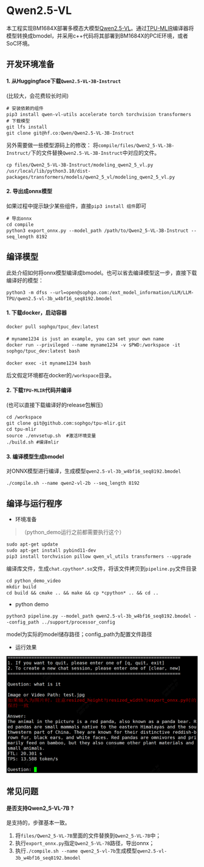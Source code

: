 # Qwen2.5-VL

本工程实现BM1684X部署多模态大模型[Qwen2.5-VL](https://huggingface.co/Qwen/Qwen2.5-VL-3B-Instruct)。通过[TPU-MLIR](https://github.com/sophgo/tpu-mlir)编译器将模型转换成bmodel，并采用c++代码将其部署到BM1684X的PCIE环境，或者SoC环境。

## 开发环境准备

#### 1. 从Huggingface下载`Qwen2.5-VL-3B-Instruct`

(比较大，会花费较长时间)

``` shell
# 安装依赖的组件
pip3 install qwen-vl-utils accelerate torch torchvision transformers
# 下载模型
git lfs install
git clone git@hf.co:Qwen/Qwen2.5-VL-3B-Instruct
```

另外需要做一些模型源码上的修改：
将`compile/files/Qwen2_5-VL-3B-Instruct/`下的文件替换`Qwen2.5-VL-3B-Instruct`中对应的文件。
``` shell
cp files/Qwen2_5-VL-3B-Instruct/modeling_qwen2_5_vl.py /usr/local/lib/python3.10/dist-packages/transformers/models/qwen2_5_vl/modeling_qwen2_5_vl.py
```

#### 2. 导出成onnx模型

如果过程中提示缺少某些组件，直接`pip3 install 组件`即可

``` shell
# 导出onnx
cd compile
python3 export_onnx.py --model_path /path/to/Qwen2_5-VL-3B-Instruct --seq_length 8192
```

## 编译模型

此处介绍如何将onnx模型编译成bmodel。也可以省去编译模型这一步，直接下载编译好的模型：

``` shell
python3 -m dfss --url=open@sophgo.com:/ext_model_information/LLM/LLM-TPU/qwen2.5-vl-3b_w4bf16_seq8192.bmodel
```

#### 1. 下载docker，启动容器

``` shell
docker pull sophgo/tpuc_dev:latest

# myname1234 is just an example, you can set your own name
docker run --privileged --name myname1234 -v $PWD:/workspace -it sophgo/tpuc_dev:latest bash

docker exec -it myname1234 bash
```
后文假定环境都在docker的`/workspace`目录。

#### 2. 下载`TPU-MLIR`代码并编译

(也可以直接下载编译好的release包解压)

``` shell
cd /workspace
git clone git@github.com:sophgo/tpu-mlir.git
cd tpu-mlir
source ./envsetup.sh  #激活环境变量
./build.sh #编译mlir
```

#### 3. 编译模型生成bmodel

对ONNX模型进行编译，生成模型`qwen2.5-vl-3b_w4bf16_seq8192.bmodel `

``` shell
./compile.sh --name qwen2-vl-2b --seq_length 8192
```

## 编译与运行程序

* 环境准备
> （python_demo运行之前都需要执行这个）
``` shell
sudo apt-get update
sudo apt-get install pybind11-dev
pip3 install torchvision pillow qwen_vl_utils transformers --upgrade
```

编译库文件，生成`chat.cpython*.so`文件，将该文件拷贝到`pipeline.py`文件目录

``` shell
cd python_demo_video
mkdir build 
cd build && cmake .. && make && cp *cpython* .. && cd ..
```

* python demo

``` shell
python3 pipeline.py --model_path qwen2.5-vl-3b_w4bf16_seq8192.bmodel --config_path ../support/processor_config 
```
model为实际的model储存路径；config_path为配置文件路径

* 运行效果

![](../../assets/qwen2_5vl.png)

## 常见问题

#### 是否支持Qwen2_5-VL-7B ?

是支持的，步骤基本一致。
1. 将`files/Qwen2_5-VL-7B`里面的文件替换到`Qwen2_5-VL-7B`中；
2. 执行`export_onnx.py`指定`Qwen2_5-VL-7B`路径，导出onnx；
3. 执行`./compile.sh --name qwen2_5-vl-7b`生成模型`qwen2.5-vl-3b_w4bf16_seq8192.bmodel`